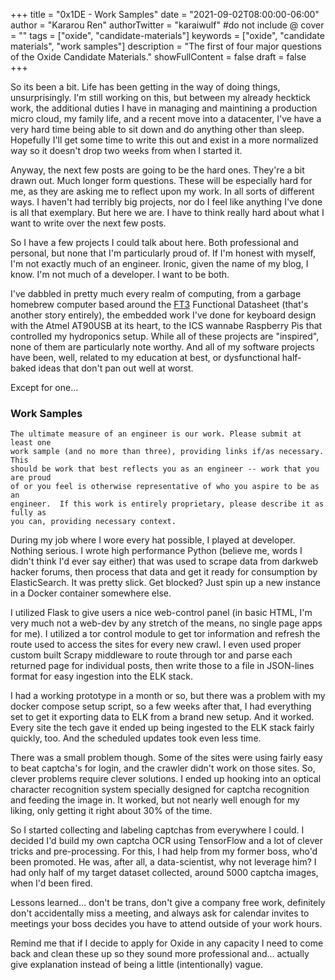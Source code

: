 +++
title = "0x1DE - Work Samples"
date = "2021-09-02T08:00:00-06:00"
author = "Kararou Ren"
authorTwitter = "karaiwulf" #do not include @
cover = ""
tags = ["oxide", "candidate-materials"]
keywords = ["oxide", "candidate materials", "work samples"]
description = "The first of four major questions of the Oxide Candidate Materials."
showFullContent = false
draft = false
+++

So its been a bit.  Life has been getting in the way of doing things,
unsurprisingly.  I'm still working on this, but between my already hecktick
work, the additional duties I have in managing and maintining a production
micro cloud, my family life, and a recent move into a datacenter, I've have a
very hard time being able to sit down and do anything other than sleep.
Hopefully I'll get some time to write this out and exist in a more normalized
way so it doesn't drop two weeks from when I started it.

Anyway, the next few posts are going to be the hard ones.  They're a bit drawn
out.  Much longer form questions.  These will be especially hard for me, as
they are asking me to reflect upon my work.  In all sorts of different ways.  I
haven't had terribly big projects, nor do I feel like anything I've done is all
that exemplary.  But here we are.  I have to think really hard about what I
want to write over the next few posts.

So I have a few projects I could talk about here.  Both professional and
personal, but none that I'm particularly proud of.  If I'm honest with myself,
I'm not exactly much of an engineer.  Ironic, given the name of my blog, I
know.  I'm not much of a developer.  I want to be both.

I've dabbled in pretty much every realm of computing, from a garbage homebrew
computer based around the [FT3](https://en.wikichip.org/wiki/amd/packages/ft3)
Functional Datasheet (that's another story entirely), the embedded work I've
done for keyboard design with the Atmel AT90USB at its heart, to the ICS
wannabe Raspberry Pis that controlled my hydroponics setup.  While all of these
projects are "inspired", none of them are particularly note worthy.  And all of
my software projects have been, well, related to my education at best, or
dysfunctional half-baked ideas that don't pan out well at worst.

Except for one...

### Work Samples

```
The ultimate measure of an engineer is our work. Please submit at least one
work sample (and no more than three), providing links if/as necessary. This
should be work that best reflects you as an engineer -- work that you are proud
of or you feel is otherwise representative of who you aspire to be as an
engineer.  If this work is entirely proprietary, please describe it as fully as
you can, providing necessary context.
```

During my job where I wore every hat possible, I played at developer.  Nothing
serious.  I wrote high performance Python (believe me, words I didn't think I'd
ever say either) that was used to scrape data from darkweb hacker forums, then
process that data and get it ready for consumption by ElasticSearch.  It was
pretty slick.  Get blocked?  Just spin up a new instance in a Docker container
somewhere else.

I utilized Flask to give users a nice web-control panel (in basic HTML, I'm
very much not a web-dev by any stretch of the means, no single page apps for
me).  I utilized a tor control module to get tor information and refresh the
route used to access the sites for every new crawl.  I even used proper custom
built Scrapy middleware to route through tor and parse each returned page for
individual posts, then write those to a file in JSON-lines format for easy
ingestion into the ELK stack.

I had a working prototype in a month or so, but there was a problem with my
docker compose setup script, so a few weeks after that, I had everything set to
get it exporting data to ELK from a brand new setup.  And it worked.  Every
site the tech gave it ended up being ingested to the ELK stack fairly quickly,
too.  And the scheduled updates took even less time.

There was a small problem though.  Some of the sites were using fairly easy to
beat captcha's for login, and the crawler didn't work on those sites.  So,
clever problems require clever solutions.  I ended up hooking into an optical
character recognition system specially designed for captcha recognition and
feeding the image in.  It worked, but not nearly well enough for my liking,
only getting it right about 30% of the time.

So I started collecting and labeling captchas from everywhere I could.  I
decided I'd build my own captcha OCR using TensorFlow and a lot of clever
tricks and pre-processing.  For this, I had help from my former boss, who'd
been promoted.  He was, after all, a data-scientist, why not leverage him?  I
had only half of my target dataset collected, around 5000 captcha images, when
I'd been fired.

Lessons learned... don't be trans, don't give a company free work, definitely
don't accidentally miss a meeting, and always ask for calendar invites to
meetings your boss decides you have to attend outside of your work hours.

Remind me that if I decide to apply for Oxide in any capacity I need to come
back and clean these up so they sound more professional and... actually give
explanation instead of being a little (intentionally) vague.


